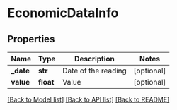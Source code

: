# EconomicDataInfo

## Properties
Name | Type | Description | Notes
------------ | ------------- | ------------- | -------------
**_date** | **str** | Date of the reading | [optional] 
**value** | **float** | Value | [optional] 

[[Back to Model list]](../README.md#documentation-for-models) [[Back to API list]](../README.md#documentation-for-api-endpoints) [[Back to README]](../README.md)



